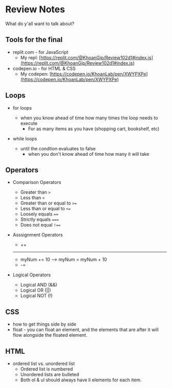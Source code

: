 # Review Notes

What do y'all want to talk about?

## Tools for the final

- replit.com - for JavaScript
  - My repl: [https://replit.com/@KhoanGip/Review102d1#index.js](https://replit.com/@KhoanGip/Review102d1#index.js)
- codepen.io - for HTML & CSS
  - My codepen: [https://codepen.io/KhoanLab/pen/XWYPXPe](https://codepen.io/KhoanLab/pen/XWYPXPe)

## Loops

- for loops
  - when you know ahead of time how many times the loop needs to execute
    - For as many items as you have (shopping cart, bookshelf, etc)

- while loops
  - until the condtion evaluates to false
    - when you don't know ahead of time how many it will take
  
## Operators

- Comparison Operators
  - Greater than `>`
  - Less than `<`
  - Greater than or equal to `>=`
  - Less than or equal to `<=`
  - Loosely equals `==`
  - Strictly equals `===`
  - Does not equal `!==`
  
- Asssignment Operators
  - ++
  - - --
  - myNum += 10 --> myNum = myNum + 10
  - -=
- Logical Operators
  - Logical AND (&&)
  - Logical OR (||)
  - Logical NOT (!)

## CSS

- how to get things side by side
- float - you can float an element, and the elements that are after it will flow alongside the floated element.

## HTML

- ordered list vs. unordered list
  - Ordered list is numbered
  - Unordered lists are bulleted
  - Both ol & ul should always have li elements for each item.
